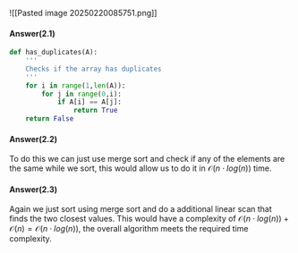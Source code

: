 ![[Pasted image 20250220085751.png]]
#### Answer(2.1)
```python
def has_duplicates(A):
    '''
    Checks if the array has duplicates
    '''
    for i in range(1,len(A)):
        for j in range(0,i):
            if A[i] == A[j]:
                return True
    return False
```
#### Answer(2.2)
To do this we can just use merge sort and check if any of the elements are the same while we sort, this would allow us to do it in $\mathcal{O}(n \cdot log(n))$ time.

#### Answer(2.3)
Again we just sort using merge sort and do a additional linear scan that finds the two closest values. This would have a complexity of $\mathcal{O}(n \cdot log(n)) + \mathcal{O}(n) = \mathcal{O}(n \cdot log(n))$, the overall algorithm meets the required time complexity.
